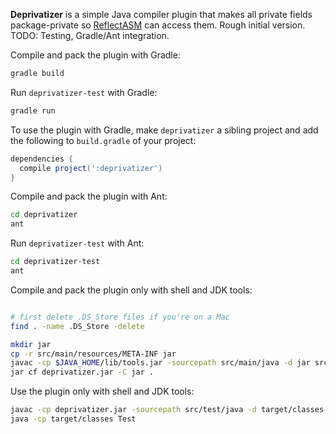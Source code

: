 **Deprivatizer** is a simple Java compiler plugin that makes all private fields package-private so [ReflectASM](/EsotericSoftware/reflectasm) can access them. Rough initial version. TODO: Testing, Gradle/Ant integration.

Compile and pack the plugin with Gradle:

```sh
gradle build
```

Run ```deprivatizer-test``` with Gradle:

```sh
gradle run
```

To use the plugin with Gradle, make ```deprivatizer``` a sibling project and add the following to ```build.gradle``` of your project:

```gradle
dependencies {
  compile project(':deprivatizer')
}
```

Compile and pack the plugin with Ant:
```sh
cd deprivatizer
ant
```

Run ```deprivatizer-test``` with Ant:

```sh
cd deprivatizer-test
ant
```

Compile and pack the plugin only with shell and JDK tools:

```sh

# first delete .DS_Store files if you're on a Mac
find . -name .DS_Store -delete

mkdir jar
cp -r src/main/resources/META-INF jar
javac -cp $JAVA_HOME/lib/tools.jar -sourcepath src/main/java -d jar src/main/java/com/example/deprivatizer/Deprivatizer.java
jar cf deprivatizer.jar -C jar .
```

Use the plugin only with shell and JDK tools:

```sh
javac -cp deprivatizer.jar -sourcepath src/test/java -d target/classes src/test/java/Test.java
java -cp target/classes Test
```
